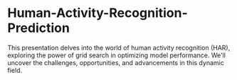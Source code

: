 # Human-Activity-Recognition-Prediction
This presentation delves into the world of human activity recognition (HAR), exploring the power of grid search in optimizing model performance. We'll uncover the challenges, opportunities, and advancements in this dynamic field.
